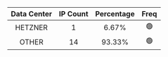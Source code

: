 | Data Center | IP Count | Percentage | Freq |
|:------------:|:--------:|:-----------:|:-----:|
| HETZNER | 1 | 6.67% | 🟢 |
| OTHER | 14 | 93.33% | 🟢 |